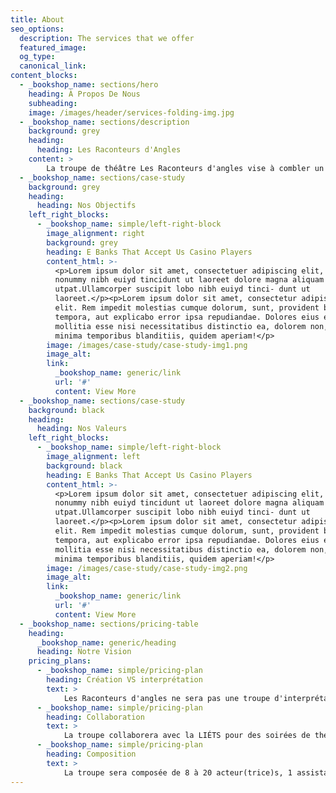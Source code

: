 ```yaml
---
title: About
seo_options:
  description: The services that we offer
  featured_image:
  og_type: 
  canonical_link:
content_blocks:
  - _bookshop_name: sections/hero
    heading: À Propos De Nous
    subheading: 
    image: /images/header/services-folding-img.jpg
  - _bookshop_name: sections/description
    background: grey
    heading:
      heading: Les Raconteurs d'Angles
    content: >
        La troupe de théâtre Les Raconteurs d'angles vise à combler un manque dans les activités culturelles de l’ÉTS par l’implémentation d’une troupe de création théâtrale et par la mise en place d’activités promouvant les arts de la scène sous toutes ses formes. On parle donc ici d’aider à développer la créativité, les habiletés de communication et de gestion de projet de la communauté de l'ÉTS tout en mettant en valeur ce que les différents génies peuvent offrir dans une production théâtrale.
  - _bookshop_name: sections/case-study
    background: grey
    heading:
      heading: Nos Objectifs
    left_right_blocks:
      - _bookshop_name: simple/left-right-block
        image_alignment: right
        background: grey
        heading: E Banks That Accept Us Casino Players
        content_html: >-
          <p>Lorem ipsum dolor sit amet, consectetuer adipiscing elit, sed diam
          nonummy nibh euiyd tincidunt ut laoreet dolore magna aliquam nibh
          utpat.Ullamcorper suscipit lobo nibh euiyd tinci- dunt ut
          laoreet.</p><p>Lorem ipsum dolor sit amet, consectetur adipisicing
          elit. Rem impedit molestias cumque dolorum, sunt, provident blanditiis
          tempora, aut explicabo error ipsa repudiandae. Dolores eius eaque eum
          mollitia esse nisi necessitatibus distinctio ea, dolorem non, optio
          minima temporibus blanditiis, quidem aperiam!</p>
        image: /images/case-study/case-study-img1.png
        image_alt:
        link:
          _bookshop_name: generic/link
          url: '#'
          content: View More
  - _bookshop_name: sections/case-study
    background: black
    heading:
      heading: Nos Valeurs
    left_right_blocks:
      - _bookshop_name: simple/left-right-block
        image_alignment: left
        background: black
        heading: E Banks That Accept Us Casino Players
        content_html: >-
          <p>Lorem ipsum dolor sit amet, consectetuer adipiscing elit, sed diam
          nonummy nibh euiyd tincidunt ut laoreet dolore magna aliquam nibh
          utpat.Ullamcorper suscipit lobo nibh euiyd tinci- dunt ut
          laoreet.</p><p>Lorem ipsum dolor sit amet, consectetur adipisicing
          elit. Rem impedit molestias cumque dolorum, sunt, provident blanditiis
          tempora, aut explicabo error ipsa repudiandae. Dolores eius eaque eum
          mollitia esse nisi necessitatibus distinctio ea, dolorem non, optio
          minima temporibus blanditiis, quidem aperiam!</p>
        image: /images/case-study/case-study-img2.png
        image_alt:
        link:
          _bookshop_name: generic/link
          url: '#'
          content: View More
  - _bookshop_name: sections/pricing-table
    heading:
      _bookshop_name: generic/heading
      heading: Notre Vision
    pricing_plans:
      - _bookshop_name: simple/pricing-plan
        heading: Création VS interprétation
        text: >
            Les Raconteurs d'angles ne sera pas une troupe d'interprétation qui se base sur un texte déjà écrit. Les membres le créeront entièrement au cours de l'année. Ainsi, leurs voix pourront être entendues sur divers sujets et sous la forme souhaitée.
      - _bookshop_name: simple/pricing-plan
        heading: Collaboration
        text: >
            La troupe collaborera avec la LIÉTS pour des soirées de théâtre improvisé, Radio Sans Génie pour leur expérience en technique de scène, l’Exutoire pour l'écriture et la captation des quatre spectacles ainsi que MusiqueÉTS pour la bande son.
      - _bookshop_name: simple/pricing-plan
        heading: Composition
        text: >
            La troupe sera composée de 8 à 20 acteur(trice)s, 1 assistant(e) à la metteure en scène professionnelle et d'autres personnes s'ajouteront pour la conception des décors, costumes, accessoires ainsi qu’à la régie pour l’éclairage et le son.
---
```


